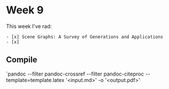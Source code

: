 # Week 9

This week I've rad:

    - [x] Scene Graphs: A Survey of Generations and Applications
    - [x] 


## Compile 
`pandoc --filter pandoc-crossref --filter pandoc-citeproc --template=template.latex '<input.md>' -o '<output.pdf>'